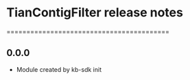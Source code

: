 # TianContigFilter release notes
=========================================

0.0.0
-----
* Module created by kb-sdk init
